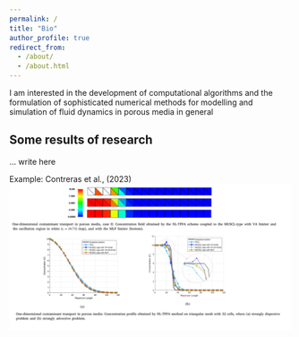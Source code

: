 ```yaml
---
permalink: /
title: "Bio"
author_profile: true
redirect_from: 
  - /about/
  - /about.html
---
```


I am interested in the development of computational algorithms and the formulation of sophisticated numerical methods for modelling and simulation of fluid dynamics in porous media in general


Some results of research 
------
... 
write here

Example: Contreras et al., (2023)
![Editing a markdown file for a talk](/images/image2.png)

